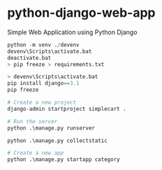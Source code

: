# python-django-web-app

Simple Web Application using Python Django

```python
python -m venv ./devenv
devenv\Scripts\activate.bat
deactivate.bat
> pip freeze > requirements.txt

> devenv\Scripts\activate.bat
pip install django==3.1
pip freeze

# Create a new project
django-admin startproject simplecart .

# Run the server
python .\manage.py runserver

python .\manage.py collectstatic

# Create a new app
python .\manage.py startapp category

```
